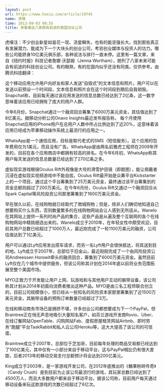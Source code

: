 ```yaml
---
layout: post
url: https://www.huxiu.com/article/19745
name: 虎嗅
time: 2013-09-03 08:55
title: 来看看这八家颇有前途的美国创业公司
---
```

虎嗅注：不少创业新星如昙花一现、流星瞬失，也有的能坚强长大。找到那些真正有发展潜力、能成为下一个大块头的创业公司，考验创业媒体与投资人的功力。哪些公司能跻身10亿美元俱乐部，各种说法与排行一直未停。这里有一篇文章，来自《纽约时报》科技记者詹娜·沃瑟姆（Jenna Wortham），她列了八家未来可能会有前途的科技创业公司。有的眼熟，有的在国内似乎还没有同类。仅供参考。由腾讯科技翻译：

这个移动应用允许用户向好友和家人发送“自毁式”的文本信息和照片。用户可以在发送以前预设一个时间段，文本信息和照片会在这个时间段到期后自我销毁。Snapchat称，目前每天通过该应用发送的信息总数已经达到了2亿条，这一数字意味着该应用已经拥有了庞大的用户人群。

今年6月份，Snapchat通过一个融资回合筹集了6000万美元资金，其估值达到了8亿美元。据移动分析公司Onavo Insights最近发布报告称， 每个月使用Snapchat应用的iPhone用户在总用户人数中所占比例达到了近20%，这意味着该应用已经成为苹果移动操作系统上最流行的应用之一。

WhatsApp是一个通信应用，目标是取代老式的SMS（短信服务）。这个应用的包年费用仅为1美元，而且没有广告。WhatsApp是由两名前雅虎工程师在2009年开发的，目前在各个应用商店中都拥有较高的排名。在今年6月初，WhatsApp称其用户每天发送的信息总数量已经达到了270亿条之多。

虚拟现实游戏眼镜Oculus Rift外观像是大号的滑雪护目镜（即题图），能让佩戴者沉浸在虚拟现实视频游戏中不能自拔。Oculus Rift最开始是众筹平台Kickstarter上的一个项目，通过这个平台筹集到了25万美元资金，最终通过该平台筹集到的资金总额则超过了200万美元。在今年6月份，Oculus Rift又通过一个融资回合从Spark Capital等风险投资公司那里筹集到了1600万美元资金。

早在很久以前，在线购物就已经取代了商城购物；但是，除非人们确切地知道自己想要购买什么东西，否则数量繁多的在线购物网站会让人感到无所适从。Wanelo在其网站上提供一系列时尚产品的集合，这些产品是从遍及整个互联网的各个在线购物网站中精挑细选出来的。Wanelo成立于2010年，在年轻女性中颇受欢迎，目前其用户总数已经超过了1000万人，最近刚完成了一轮1100万美元的融资，公司估值达到了1亿美元。

用户可以通过Lyft应用发出搭车请求，而另一名Lyft用户会很快抵达，将其送到目的地。Lyft成立于2007年，总部位于旧金山，最近刚刚完成了一个由风险投资公司Andreessen Horowit牵头的融资回合，筹集到了6000万美元资金。虽然目前Lyft仅在几个城市中提供服务，但该公司称其计划在2014年底以前将业务范围拓展至整个美国市场。

MYO正致力于开发能让用户上网、玩游戏和与其他用户互动的腕带设备，该公司称其计划从2014年初面向消费者推出这种产品。MYO是由三名工程师联合创立的，目前公司规模很小，但已经从一些知名的风险资本家那里筹集到了近1500万美元资金，其腕带设备的预购订单数量已经超过了3万。

在线和移动商务市场已是拥挤不堪，许多创业公司都想要成为下一个PayPal，但Braintree正在悄无声息地吸引大量知名客户，如芬兰游戏开发商Rovio、Uber、在线订餐网站OpenTable、闪购网站Fab、度假房屋租赁网站Airbnb、即时劳务“跑腿”平台TaskRabbit和私人云公司Heroku等，这大大提高了该公司的可信度。

Braintree成立于2007年，总部位于芝加哥，目前每年处理的商品交易额已经达到了100亿美元，其中仅有一小部分来自于移动平台，这与PayPal相比仍有很大差距，后者2013年的移动交易支付总额预计将会达到200亿美元。

King成立于2003年，是一家游戏开发公司，在2012年底推出的《糖果粉碎传奇》（Candy Crush）是到目前为止该公司最流行的游戏，其玩家总数已经达到了4500万人，而且大多数用户都来自于移动平台。据该公司称，目前用户每天通过移动设备来玩这款游戏的次数已经超过了6亿次。

